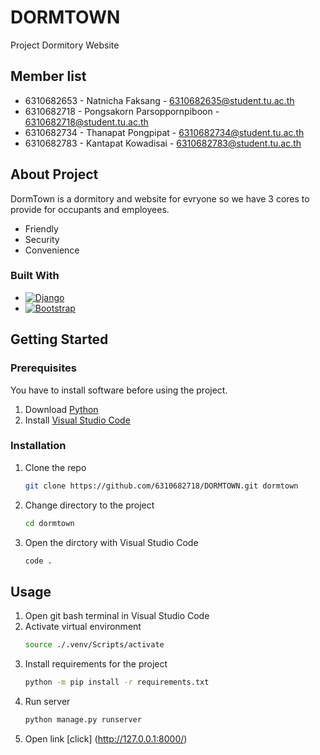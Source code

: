 # DORMTOWN
Project Dormitory Website

## Member list
* 6310682653 - Natnicha Faksang - 6310682635@student.tu.ac.th
* 6310682718 - Pongsakorn Parsoppornpiboon - 6310682718@student.tu.ac.th
* 6310682734 - Thanapat Pongpipat - 6310682734@student.tu.ac.th
* 6310682783 - Kantapat Kowadisai - 6310682783@student.tu.ac.th

## About Project
DormTown is a dormitory and website for evryone so we have 3 cores to provide for occupants and employees.
* Friendly
* Security
* Convenience

### Built With
* [![Django][djangoproject.com]][Django-url]
* [![Bootstrap][Bootstrap.com]][Bootstrap-url]

## Getting Started
### Prerequisites
You have to install software before using the project.

1. Download [Python](https://www.python.org/downloads/)
2. Install [Visual Studio Code](https://code.visualstudio.com/download)

### Installation
1. Clone the repo
    ```sh
    git clone https://github.com/6310682718/DORMTOWN.git dormtown
    ```
2. Change directory to the project
    ```sh
    cd dormtown
    ```
3. Open the dirctory with Visual Studio Code
    ```sh
    code .
    ```

## Usage
1. Open git bash terminal in Visual Studio Code
2. Activate virtual environment
    ```sh
    source ./.venv/Scripts/activate
    ```
3. Install requirements for the project
    ```sh
    python -m pip install -r requirements.txt
    ```
4. Run server
    ```sh
    python manage.py runserver
    ```
5. Open link [click] (http://127.0.0.1:8000/)

<!-- MARKDOWN LINKS & IMAGES -->
[djangoproject.com]: https://img.shields.io/badge/Djang0-35495E?style=for-the-badge&logo=django&logoColor=4FC08D
[Django-url]: https://www.djangoproject.com/
[Bootstrap.com]: https://img.shields.io/badge/Bootstrap-563D7C?style=for-the-badge&logo=bootstrap&logoColor=white
[Bootstrap-url]: https://getbootstrap.com